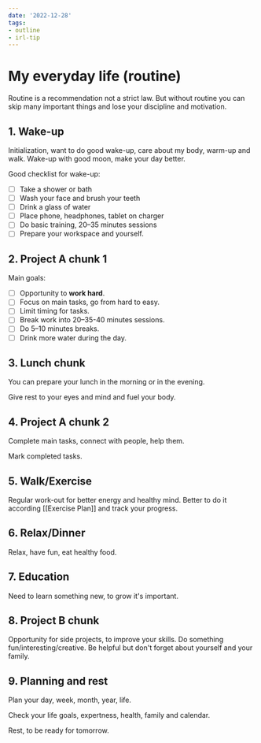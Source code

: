 ```yaml
---
date: '2022-12-28'
tags:
- outline
- irl-tip
---
```


# My everyday life (routine)

Routine is a recommendation not a strict law. But without routine you can skip
many important things and lose your discipline and motivation.

## 1. Wake-up

Initialization, want to do good wake-up, care about my body, warm-up and walk.
Wake-up with good moon, make your day better.


Good checklist for wake-up:
- [ ] Take a shower or bath
- [ ] Wash your face and brush your teeth
- [ ] Drink a glass of water
- [ ] Place phone, headphones, tablet on charger
- [ ] Do basic training, 20–35 minutes sessions
- [ ] Prepare your workspace and yourself.

## 2. Project A chunk 1

Main goals:
- [ ] Opportunity to **work hard**.
- [ ] Focus on main tasks, go from hard to easy.
- [ ] Limit timing for tasks.
- [ ] Break work into 20–35-40 minutes sessions.
- [ ] Do 5–10 minutes breaks.
- [ ] Drink more water during the day.

## 3. Lunch chunk

You can prepare your lunch in the morning or in the evening.

Give rest to your eyes and mind and fuel your body.

## 4. Project A chunk 2

Complete main tasks, connect with people, help them.

Mark completed tasks.

## 5. Walk/Exercise

Regular work-out for better energy and healthy mind.
Better to do it according [[Exercise Plan]] and track your progress.

## 6. Relax/Dinner

Relax, have fun, eat healthy food.

## 7. Education

Need to learn something new, to grow it's important.

## 8. Project B chunk

Opportunity for side projects, to improve your skills.
Do something fun/interesting/creative.
Be helpful but don't forget about yourself and your family.

## 9. Planning and rest

Plan your day, week, month, year, life.

Check your life goals, expertness, health, family and calendar.

Rest, to be ready for tomorrow.
